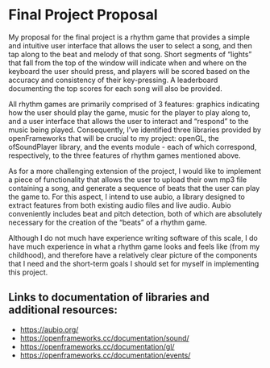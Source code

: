 # Final Project Proposal

My proposal for the final project is a rhythm game that provides a simple and intuitive user interface that allows the user to select a song, and then tap along to the beat and melody of that song. Short segments of “lights” that fall from the top of the window will indicate when and where on the keyboard the user should press, and players will be scored based on the accuracy and consistency of their key-pressing. A leaderboard documenting the top scores for each song will also be provided.

All rhythm games are primarily comprised of 3 features: graphics indicating how the user should play the game, music for the player to play along to, and a user interface that allows the user to interact and “respond” to the music being played. Consequently, I’ve identified three libraries provided by openFrameworks that will be crucial to my project: openGL, the ofSoundPlayer library, and the events module - each of which correspond, respectively, to the three features of rhythm games mentioned above. 

As for a more challenging extension of the project, I would like to implement a piece of functionality that allows the user to upload their own mp3 file containing a song, and generate a sequence of beats that the user can play the game to. For this aspect, I intend to use aubio, a library designed to extract features from both existing audio files and live audio. Aubio conveniently includes beat and pitch detection, both of which are absolutely necessary for the creation of the “beats” of a rhythm game.

Although I do not much have experience writing software of this scale, I do have much experience in what a rhythm game looks and feels like (from my childhood), and therefore have a relatively clear picture of the components that I need and the short-term goals I should set for myself in implementing this project.

## Links to documentation of libraries and additional resources:
  * https://aubio.org/
  * https://openframeworks.cc/documentation/sound/
  * https://openframeworks.cc/documentation/gl/
  * https://openframeworks.cc/documentation/events/
